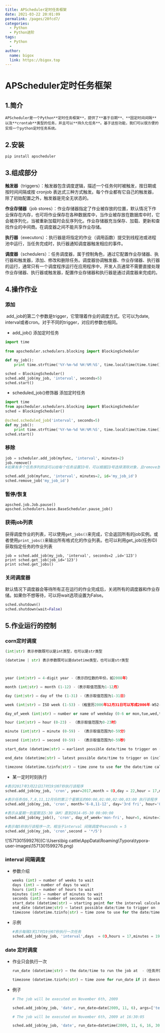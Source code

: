 ```yaml
---
title: APScheduler定时任务框架
date: 2021-03-22 20:01:09
permalink: /pages/20fcd7/
categories:
  - Python
  - Python进阶
tags:
  - Python
  - 
author: 
  name: bigox
  link: https://bigox.top
---
```

# APScheduler定时任务框架

## 1.简介

 	APScheduler是一个Python**定时任务框架**，提供了**基于日期**、**固定时间间隔**以及**crontab**类型的任务，并且可以**持久化任务**。基于这些功能，我们可以很方便的实现一个python定时任务系统。

## 2.安装

```python
pip install apscheduler
```

## 3.组成部分

**触发器**（triggers）：触发器包含调度逻辑，描述一个任务何时被触发，按日期或按时间间隔或按 cronjob 表达式三种方式触发。每个作业都有它自己的触发器，除了初始配置之外，触发器是完全无状态的。

**作业存储器**（job stores）：作业存储器指定了作业被存放的位置，默认情况下作业保存在内存，也可将作业保存在各种数据库中，当作业被存放在数据库中时，它会被序列化，当被重新加载时会反序列化。作业存储器充当保存、加载、更新和查找作业的中间商。在调度器之间不能共享作业存储。

**执行器**（executors）：执行器是将指定的作业（调用函数）提交到线程池或进程池中运行，当任务完成时，执行器通知调度器触发相应的事件。

**调度器**（schedulers）：任务调度器，属于控制角色，通过它配置作业存储器、执行器和触发器，添加、修改和删除任务。调度器协调触发器、作业存储器、执行器的运行，通常只有一个调度程序运行在应用程序中，开发人员通常不需要直接处理作业存储器、执行器或触发器，配置作业存储器和执行器是通过调度器来完成的。

## 4.操作作业

### 添加

​		add_job的第二个参数是trigger，它管理着作业的调度方式。它可以为date, interval或者cron。对于不同的trigger，对应的参数也相同。 

- add_job() 添加定时任务

```python
import time
 
from apscheduler.schedulers.blocking import BlockingScheduler

def my_job():
    print time.strftime('%Y-%m-%d %H:%M:%S', time.localtime(time.time()))

sched = BlockingScheduler()
sched.add_job(my_job, 'interval', seconds=5)
sched.start()
```

-  scheduled_job()修饰器 添加定时任务

```python
import time
from apscheduler.schedulers.blocking import BlockingScheduler
sched = BlockingScheduler()
 
@sched.scheduled_job('interval', seconds=5)
def my_job():
    print time.strftime('%Y-%m-%d %H:%M:%S', time.localtime(time.time()))
sched.start()
```

### 移除

```python
job = scheduler.add_job(myfunc, 'interval', minutes=2)
job.remove()
#如果有多个任务序列的话可以给每个任务设置ID号，可以根据ID号选择清除对象，且remove放到start前才有效

sched.add_job(myfunc, 'interval', minutes=2, id='my_job_id')
sched.remove_job('my_job_id')
```

### 暂停/恢复

```
apsched.job.Job.pause()
apsched.schedulers.base.BaseScheduler.pause_job()
```

### 获得job列表

获得调度作业的列表，可以使用`get_jobs()`来完成，它会返回所有的job实例。或者使用`print_jobs()`来输出所有格式化的作业列表。也可以利用get_job(任务ID)获取指定任务的作业列表 

```
job = sched.add_job(my_job, 'interval', seconds=2 ,id='123')
print sched.get_job(job_id='123')
print sched.get_jobs()
```

### 关闭调度器

 默认情况下调度器会等待所有正在运行的作业完成后，关闭所有的调度器和作业存储。如果你不想等待，可以将wait选项设置为False。

```python
sched.shutdown()
sched.shutdown(wait=False)
```

## 5.作业运行的控制

### corn定时调度

```python
(int|str) 表示参数既可以是int类型，也可以是str类型

(datetime | str) 表示参数既可以是datetime类型，也可以是str类型

 

year (int|str) – 4-digit year -（表示四位数的年份，如2008年）

month (int|str) – month (1-12) -（表示取值范围为1-12月）

day (int|str) – day of the (1-31) -（表示取值范围为1-31日）

week (int|str) – ISO week (1-53) -（格里历2006年12月31日可以写成2006年-W52-7（扩展形式）或2006W527（紧凑形式））

day_of_week (int|str) – number or name of weekday (0-6 or mon,tue,wed,thu,fri,sat,sun) - （表示一周中的第几天，既可以用0-6表示也可以用其英语缩写表示）

hour (int|str) – hour (0-23) - （表示取值范围为0-23时）

minute (int|str) – minute (0-59) - （表示取值范围为0-59分）

second (int|str) – second (0-59) - （表示取值范围为0-59秒）

start_date (datetime|str) – earliest possible date/time to trigger on (inclusive) - （表示开始时间）

end_date (datetime|str) – latest possible date/time to trigger on (inclusive) - （表示结束时间）

timezone (datetime.tzinfo|str) – time zone to use for the date/time calculations (defaults to scheduler timezone) -（表示时区取值）
```

- 某一定时时刻执行

```python
#表示2017年3月22日17时19分07秒执行该程序
sched.add_job(my_job, 'cron', year=2017,month = 03,day = 22,hour = 17,minute = 19,second = 07)

#表示任务在6,7,8,11,12月份的第三个星期五的00:00,01:00,02:00,03:00 执行该程序
sched.add_job(my_job, 'cron', month='6-8,11-12', day='3rd fri', hour='0-3')

#表示从星期一到星期五5:30（AM）直到2014-05-30 00:00:00
sched.add_job(my_job(), 'cron', day_of_week='mon-fri', hour=5, minute=30,end_date='2014-05-30')

#表示每5秒执行该程序一次，相当于interval 间隔调度中seconds = 5
sched.add_job(my_job, 'cron',second = '*/5')
```

![1571301599276](C:\Users\big cattle\AppData\Roaming\Typora\typora-user-images\1571301599276.png)

### interval 间隔调度

- 参数介绍

  ```python
  weeks (int) – number of weeks to wait
  days (int) – number of days to wait
  hours (int) – number of hours to wait
  minutes (int) – number of minutes to wait
  seconds (int) – number of seconds to wait
  start_date (datetime|str) – starting point for the interval calculation
  end_date (datetime|str) – latest possible date/time to trigger on
  timezone (datetime.tzinfo|str) – time zone to use for the date/time calculations
  ```

- 示例

  ```python
  #表示每隔3天17时19分07秒执行一次任务
  sched.add_job(my_job, 'interval',days  = 03,hours = 17,minutes = 19,seconds = 07)
  ```

  

### date 定时调度

- 作业只会执行一次

  ```python
  run_date (datetime|str) – the date/time to run the job at  -（任务开始的时间）
  
  timezone (datetime.tzinfo|str) – time zone for run_date if it doesn’t have one already
  ```

- 例子

  ```python
  # The job will be executed on November 6th, 2009
  
  sched.add_job(my_job, 'date', run_date=date(2009, 11, 6), args=['text'])
  
  # The job will be executed on November 6th, 2009 at 16:30:05
  
  sched.add_job(my_job, 'date', run_date=datetime(2009, 11, 6, 16, 30, 5), args=['text'])
  ```

  

